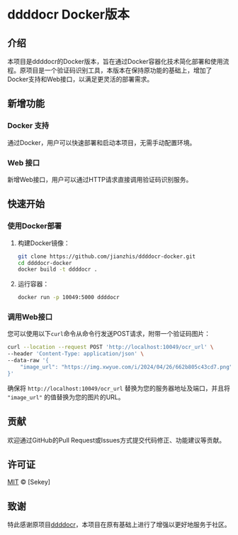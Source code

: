 # ddddocr Docker版本

## 介绍

本项目是ddddocr的Docker版本，旨在通过Docker容器化技术简化部署和使用流程。原项目是一个验证码识别工具，本版本在保持原功能的基础上，增加了Docker支持和Web接口，以满足更灵活的部署需求。

## 新增功能

### Docker 支持

通过Docker，用户可以快速部署和启动本项目，无需手动配置环境。

### Web 接口

新增Web接口，用户可以通过HTTP请求直接调用验证码识别服务。

## 快速开始

### 使用Docker部署

1. 构建Docker镜像：
   ```bash
   git clone https://github.com/jianzhis/ddddocr-docker.git
   cd ddddocr-docker
   docker build -t ddddocr .
   ```

2. 运行容器：
   ```bash
   docker run -p 10049:5000 ddddocr
   ```

### 调用Web接口

您可以使用以下`curl`命令从命令行发送POST请求，附带一个验证码图片：

```bash
curl --location --request POST 'http://localhost:10049/ocr_url' \
--header 'Content-Type: application/json' \
--data-raw '{
    "image_url": "https://img.xwyue.com/i/2024/04/26/662b805c43cd7.png"
}'
```

确保将 `http://localhost:10049/ocr_url` 替换为您的服务器地址及端口，并且将 `"image_url"` 的值替换为您的图片的URL。

## 贡献

欢迎通过GitHub的Pull Request或Issues方式提交代码修正、功能建议等贡献。

## 许可证

[MIT](LICENSE) © [Sekey]

## 致谢

特此感谢原项目[ddddocr](https://github.com/sml2h3/ddddocr)，本项目在原有基础上进行了增强以更好地服务于社区。